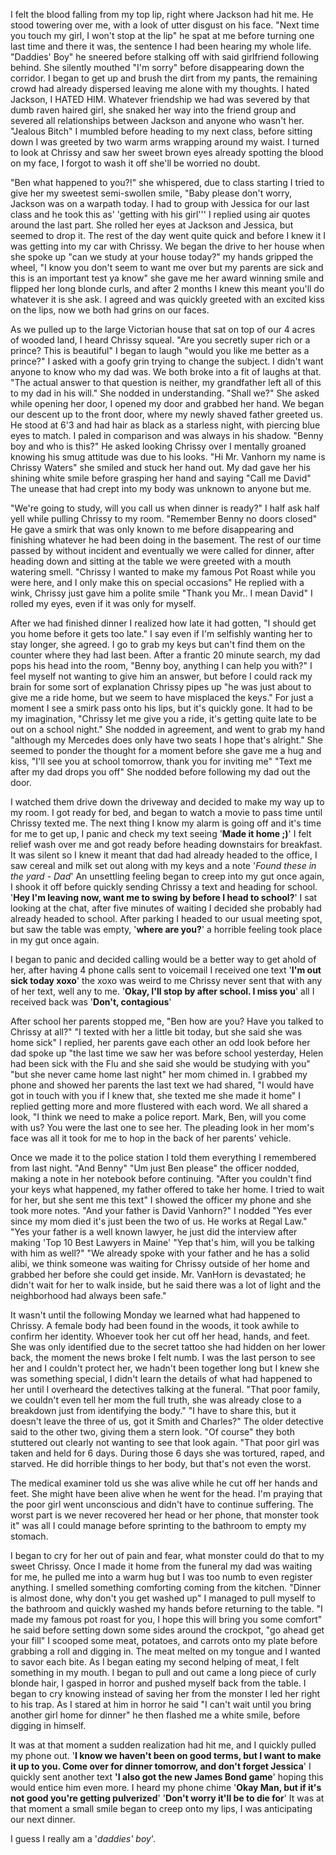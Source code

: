 I felt the blood falling from my top lip, right where Jackson had hit me. He stood towering over me, with a look of utter disgust on his face. "Next time you touch my girl, I won't stop at the lip" he spat at me before turning one last time and there it was, the sentence I had been hearing my whole life. "Daddies' Boy" he sneered before stalking off with said girlfriend following behind. She silently mouthed "I'm sorry" before disappearing down the corridor. I began to get up and brush the dirt from my pants, the remaining crowd had already dispersed leaving me alone with my thoughts. I hated Jackson, I HATED HIM. Whatever friendship we had was severed by that dumb raven haired girl, she snaked her way into the friend group and severed all relationships between Jackson and anyone who wasn't her. "Jealous Bitch" I mumbled before heading to my next class, before sitting down I was greeted by two warm arms wrapping around my waist. I turned to look at Chrissy and saw her sweet brown eyes already spotting the blood on my face, I forgot to wash it off she'll be worried no doubt.

"Ben what happened to you?!" she whispered, due to class starting I tried to give her my sweetest semi-swollen smile, "Baby please don't worry, Jackson was on a warpath today. I had to group with Jessica for our last class and he took this as' 'getting with his girl''' I replied using air quotes around the last part. She rolled her eyes at Jackson and Jessica, but seemed to drop it. The rest of the day went quite quick and before I knew it I was getting into my car with Chrissy. We began the drive to her house when she spoke up "can we study at your house today?" my hands gripped the wheel, "I know you don't seem to want me over but my parents are sick and this is an important test ya know" she gave me her award winning smile and flipped her long blonde curls, and after 2 months I knew this meant you'll do whatever it is she ask. I agreed and was quickly greeted with an excited kiss on the lips, now we both had grins on our faces.

As we pulled up to the large Victorian house that sat on top of our 4 acres of wooded land, I heard Chrissy squeal. "Are you secretly super rich or a prince? This is beautiful" I began to laugh "would you like me better as a prince?" I asked with a goofy grin trying to change the subject. I didn't want anyone to know who my dad was. We both broke into a fit of laughs at that. "The actual answer to that question is neither, my grandfather left all of this to my dad in his will." She nodded in understanding. "Shall we?" She asked while opening her door, I opened my door and grabbed her hand. We began our descent up to the front door, where my newly shaved father greeted us. He stood at 6'3 and had hair as black as a starless night, with piercing blue eyes to match. I paled in comparison and was always in his shadow. "Benny boy and who is this?" He asked looking Chrissy over I mentally groaned knowing his smug attitude was due to his looks. "Hi Mr. Vanhorn my name is Chrissy Waters" she smiled and stuck her hand out. My dad gave her his shining white smile before grasping her hand and saying "Call me David" The unease that had crept into my body was unknown to anyone but me.

"We're going to study, will you call us when dinner is ready?" I half ask half yell while pulling Chrissy to my room. "Remember Benny no doors closed" He gave a smirk that was only known to me before disappearing and finishing whatever he had been doing in the basement. The rest of our time passed by without incident and eventually we were called for dinner, after heading down and sitting at the table we were greeted with a mouth watering smell. "Chrissy I wanted to make my famous Pot Roast while you were here, and I only make this on special occasions" He replied with a wink, Chrissy just gave him a polite smile "Thank you Mr.. I mean David" I rolled my eyes, even if it was only for myself.

After we had finished dinner I realized how late it had gotten, "I should get you home before it gets too late." I say even if I'm selfishly wanting her to stay longer, she agreed. I go to grab my keys but can't find them on the counter where they had last been. After a frantic 20 minute search, my dad pops his head into the room, "Benny boy, anything I can help you with?" I feel myself not wanting to give him an answer, but before I could rack my brain for some sort of explanation Chrissy pipes up "he was just about to give me a ride home, but we seem to have misplaced the keys." For just a moment I see a smirk pass onto his lips, but it's quickly gone. It had to be my imagination, "Chrissy let me give you a ride, it's getting quite late to be out on a school night." She nodded in agreement, and went to grab my hand "although my Mercedes does only have two seats I hope that's alright." She seemed to ponder the thought for a moment before she gave me a hug and kiss, "I'll see you at school tomorrow, thank you for inviting me" "Text me after my dad drops you off" She nodded before following my dad out the door.

I watched them drive down the driveway and decided to make my way up to my room. I got ready for bed, and began to watch a movie to pass time until Chrissy texted me. The next thing I know my alarm is going off and it's time for me to get up, I panic and check my text seeing '**Made it home ;)**' I felt relief wash over me and got ready before heading downstairs for breakfast. It was silent so I knew it meant that dad had already headed to the office, I saw cereal and milk set out along with my keys and a note '*Found these in the yard - Dad*' An unsettling feeling began to creep into my gut once again, I shook it off before quickly sending Chrissy a text and heading for school. '**Hey I'm leaving now, want me to swing by before I head to school?**' I sat looking at the chat, after five minutes of waiting I decided she probably had already headed to school. After parking I headed to our usual meeting spot, but saw the table was empty, '**where are you?**' a horrible feeling took place in my gut once again.

I began to panic and decided calling would be a better way to get ahold of her, after having 4 phone calls sent to voicemail I received one text '**I'm out sick today xoxo**' the xoxo was weird to me Chrissy never sent that with any of her text, well any to me. '**Okay, I'll stop by after school. I miss you**' all I received back was '**Don't, contagious**'

After school her parents stopped me, "Ben how are you? Have you talked to Chrissy at all?" "I texted with her a little bit today, but she said she was home sick" I replied, her parents gave each other an odd look before her dad spoke up "the last time we saw her was before school yesterday, Helen had been sick with the Flu and she said she would be studying with you" "but she never came home last night" her mom chimed in. I grabbed my phone and showed her parents the last text we had shared, "I would have got in touch with you if I knew that, she texted me she made it home" I replied getting more and more flustered with each word. We all shared a look, "I think we need to make a police report. Mark, Ben, will you come with us? You were the last one to see her. The pleading look in her mom's face was all it took for me to hop in the back of her parents' vehicle.

Once we made it to the police station I told them everything I remembered from last night. "And Benny" "Um just Ben please" the officer nodded, making a note in her notebook before continuing. "After you couldn't find your keys what happened, my father offered to take her home. I tried to wait for her, but she sent me this text" I showed the officer my phone and she took more notes. "And your father is David Vanhorn?" I nodded "Yes ever since my mom died it's just been the two of us. He works at Regal Law." "Yes your father is a well known lawyer, he just did the interview after making 'Top 10 Best Lawyers in Maine' "Yep that's him, will you be talking with him as well?" "We already spoke with your father and he has a solid alibi, we think someone was waiting for Chrissy outside of her home and grabbed her before she could get inside. Mr. VanHorn is devastated; he didn't wait for her to walk inside, but he said there was a lot of light and the neighborhood had always been safe."

It wasn't until the following Monday we learned what had happened to Chrissy. A female body had been found in the woods, it took awhile to confirm her identity. Whoever took her cut off her head, hands, and feet. She was only identified due to the secret tattoo she had hidden on her lower back, the moment the news broke I felt numb. I was the last person to see her and I couldn't protect her, we hadn't been together long but I knew she was something special, I didn't learn the details of what had happened to her until I overheard the detectives talking at the funeral. "That poor family, we couldn't even tell her mom the full truth, she was already close to a breakdown just from identifying the body." "I have to share this, but it doesn't leave the three of us, got it Smith and Charles?" The older detective said to the other two, giving them a stern look. "Of course" they both stuttered out clearly not wanting to see that look again. "That poor girl was taken and held for 6 days. During those 6 days she was tortured, raped, and starved. He did horrible things to her body, but that's not even the worst.

 The medical examiner told us she was alive while he cut off her hands and feet. She might have been alive when he went for the head. I'm praying that the poor girl went unconscious and didn't have to continue suffering. The worst part is we never recovered her head or her phone, that monster took it" was all I could manage before sprinting to the bathroom to empty my stomach.

I began to cry for her out of pain and fear, what monster could do that to my sweet Chrissy. Once I made it home from the funeral my dad was waiting for me, he pulled me into a warm hug but I was too numb to even register anything. I smelled something comforting coming from the kitchen. "Dinner is almost done, why don't you get washed up" I managed to pull myself to the bathroom and quickly washed my hands before returning to the table. "I made my famous pot roast for you, I hope this will bring you some comfort" he said before setting down some sides around the crockpot, "go ahead get your fill" I scooped some meat, potatoes, and carrots onto my plate before grabbing a roll and digging in. The meat melted on my tongue and I wanted to savor each bite. As I began eating my second helping of meat, I felt something in my mouth. I began to pull and out came a long piece of curly blonde hair, I gasped in horror and pushed myself back from the table. I began to cry knowing instead of saving her from the monster I led her right to his trap. As I stared at him in horror he said "I can't wait until you bring another girl home for dinner" he then flashed me a white smile, before digging in himself.

It was at that moment a sudden realization had hit me, and I quickly pulled my phone out. '**I know we haven't been on good terms, but I want to make it up to you. Come over for dinner tomorrow, and don't forget Jessica**' I quickly sent another text **'I also got the new James Bond game**' hoping this would entice him even more. I heard my phone chime '**Okay Man, but if it's not good you're getting pulverized**' '**Don't worry it'll be to die for**' It was at that moment a small smile began to creep onto my lips, I was anticipating our next dinner.

I guess I really am a '*daddies' boy*'. 